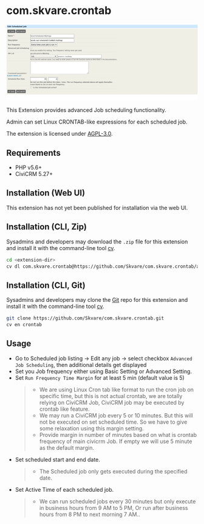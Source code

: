 # com.skvare.crontab

![Screenshot](/images/screenshot.gif)

This Extension provides advanced Job scheduling functionality.

Admin can set Linux CRONTAB-like expressions for each scheduled job.


The extension is licensed under [AGPL-3.0](LICENSE.txt).

## Requirements

* PHP v5.6+
* CiviCRM 5.27+

## Installation (Web UI)

This extension has not yet been published for installation via the web UI.

## Installation (CLI, Zip)

Sysadmins and developers may download the `.zip` file for this extension and
install it with the command-line tool [cv](https://github.com/civicrm/cv).

```bash
cd <extension-dir>
cv dl com.skvare.crontab@https://github.com/Skvare/com.skvare.crontab/archive/master.zip
```

## Installation (CLI, Git)

Sysadmins and developers may clone the [Git](https://en.wikipedia.org/wiki/Git) repo for this extension and
install it with the command-line tool [cv](https://github.com/civicrm/cv).

```bash
git clone https://github.com/Skvare/com.skvare.crontab.git
cv en crontab
```

## Usage

* Go to Scheduled job listing -> Edit any job -> select checkbox `Advanced Job
 Scheduling`, then additional details get displayed
* Set you Job frequency either using Basic Setting or Advanced Setting.
* Set `Run Frequency Time Margin` for at least 5 min (default value is 5)
    > * We are using Linux Cron tab like format to run the cron job on 
    specific time, but this is not actual crontab, we are totally relying on CiviCRM Job, CiviCRM job may be executed by crontab like feature.
    > * We may run a CiviCRM job every 5 or 10 minutes. But this will not be 
    executed on set scheduled time. So we have to give some relaxation using this margin setting.
    > * Provide margin in number of minutes based on what is crontab frequency of main civicrm Job. If empty we will use 5 minute as the default margin.
* Set scheduled start and end date.
    > * The Scheduled job only gets executed during the specified date.
* Set Active Time of each scheduled job.
    > * We can run scheduled jobs every 30 minutes but only execute in business hours from 9 AM to 5 PM, Or run after business hours from 8 PM to next morning 7 AM..
